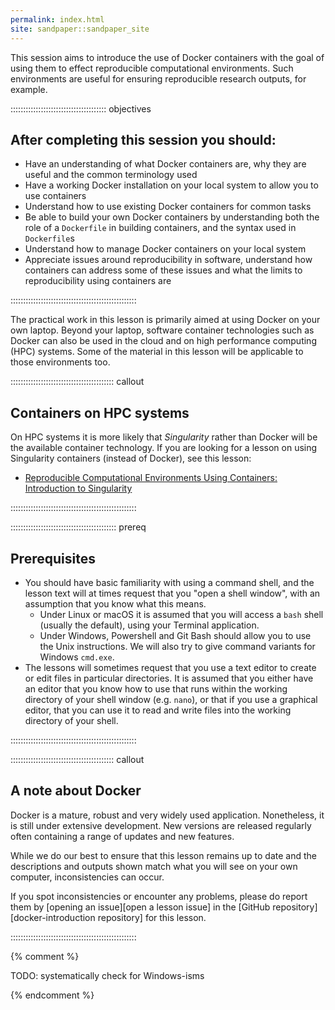 ```yaml
---
permalink: index.html
site: sandpaper::sandpaper_site
---
```


This session aims to introduce the use of Docker containers with the goal of using them to effect reproducible computational environments. Such environments are useful for ensuring reproducible research outputs, for example.

::::::::::::::::::::::::::::::::::::::  objectives

## After completing this session you should:

- Have an understanding of what Docker containers are, why they are useful
  and the common terminology used
- Have a working Docker installation on your local system to allow you to
  use containers
- Understand how to use existing Docker containers for common tasks
- Be able to build your own Docker containers by understanding both the role
  of a `Dockerfile` in building containers, and the syntax used in `Dockerfile`s
- Understand how to manage Docker containers on your local system
- Appreciate issues around reproducibility in software, understand how
  containers can address some of these issues and what the limits to
  reproducibility using containers are
  

::::::::::::::::::::::::::::::::::::::::::::::::::

The practical work in this lesson is primarily aimed at using Docker on your own laptop. Beyond your laptop, software container technologies such as Docker can also be used in the cloud and on high performance computing (HPC) systems. Some of the material in this lesson will be applicable to those environments too.

:::::::::::::::::::::::::::::::::::::::::  callout

## Containers on HPC systems

On HPC systems it is more likely that *Singularity* rather than Docker will be the available container technology.
If you are looking for a lesson on using Singularity containers (instead of Docker), see this lesson:

- [Reproducible Computational Environments Using Containers: Introduction to Singularity](https://carpentries-incubator.github.io/singularity-introduction/)
  

::::::::::::::::::::::::::::::::::::::::::::::::::

::::::::::::::::::::::::::::::::::::::::::  prereq

## Prerequisites

- You should have basic familiarity with using a command shell, and the lesson text will at times request that you "open a shell window", with an assumption that you know what this means.
  - Under Linux or macOS it is assumed that you will access a `bash` shell (usually the default), using your Terminal application.
  - Under Windows, Powershell and Git Bash should allow you to use the Unix instructions. We will also try to give command variants for Windows `cmd.exe`.
- The lessons will sometimes request that you use a text editor to create or edit files in particular directories. It is assumed that you either have an editor that you know how to use that runs within the working directory of your shell window (e.g. `nano`), or that if you use a graphical editor, that you can use it to read and write files into the working directory of your shell.
  

::::::::::::::::::::::::::::::::::::::::::::::::::

:::::::::::::::::::::::::::::::::::::::::  callout

## A note about Docker

Docker is a mature, robust and very widely used application. Nonetheless,
it is still under extensive development. New versions are released regularly
often containing a range of updates and new features.

While we do our best to ensure that this lesson remains up to date and the
descriptions and outputs shown match what you will see on your own computer,
inconsistencies can occur.

If you spot inconsistencies or encounter any problems, please do report them
by [opening an issue][open a lesson issue] in the [GitHub repository][docker-introduction repository]
for this lesson.


::::::::::::::::::::::::::::::::::::::::::::::::::



{% comment %}

TODO: systematically check for Windows-isms

<!--  LocalWords:  prereq links.md endcomment
 -->

{% endcomment %}


